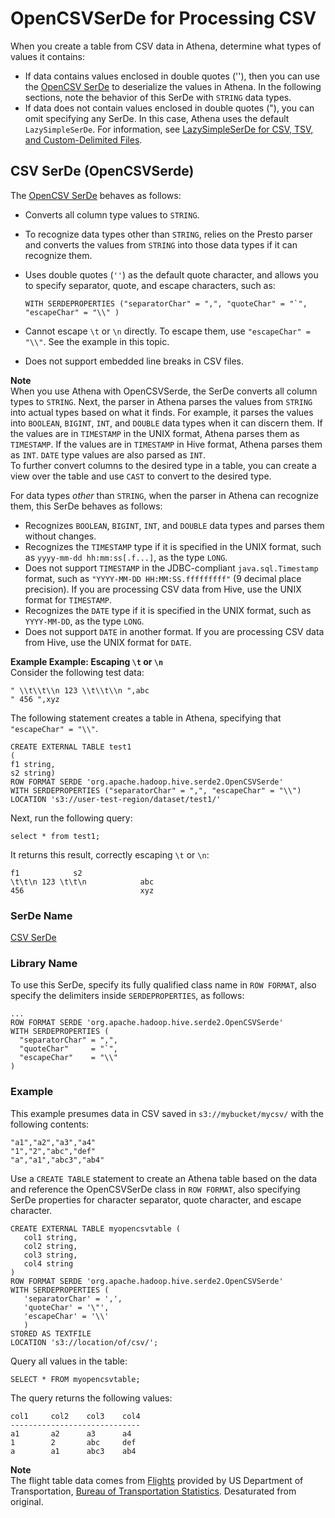 # OpenCSVSerDe for Processing CSV<a name="csv"></a>

When you create a table from CSV data in Athena, determine what types of values it contains:
+ If data contains values enclosed in double quotes \(''\), then you can use the [OpenCSV SerDe](https://cwiki.apache.org/confluence/display/Hive/CSV+Serde) to deserialize the values in Athena\. In the following sections, note the behavior of this SerDe with `STRING` data types\.
+ If data does not contain values enclosed in double quotes \("\), you can omit specifying any SerDe\. In this case, Athena uses the default `LazySimpleSerDe`\. For information, see [LazySimpleSerDe for CSV, TSV, and Custom\-Delimited Files](lazy-simple-serde.md)\.

## CSV SerDe \(OpenCSVSerde\)<a name="csv-serde-opencsvserde"></a>

The [OpenCSV SerDe](https://cwiki.apache.org/confluence/display/Hive/CSV+Serde) behaves as follows:
+ Converts all column type values to `STRING`\.
+ To recognize data types other than `STRING`, relies on the Presto parser and converts the values from `STRING` into those data types if it can recognize them\.
+ Uses double quotes \(`''`\) as the default quote character, and allows you to specify separator, quote, and escape characters, such as: 

  ```
  WITH SERDEPROPERTIES ("separatorChar" = ",", "quoteChar" = "`", "escapeChar" = "\\" )
  ```
+ Cannot escape `\t` or `\n` directly\. To escape them, use `"escapeChar" = "\\"`\. See the example in this topic\.
+ Does not support embedded line breaks in CSV files\.

**Note**  
When you use Athena with OpenCSVSerde, the SerDe converts all column types to `STRING`\. Next, the parser in Athena parses the values from `STRING` into actual types based on what it finds\. For example, it parses the values into `BOOLEAN`, `BIGINT`, `INT`, and `DOUBLE` data types when it can discern them\. If the values are in `TIMESTAMP` in the UNIX format, Athena parses them as `TIMESTAMP`\. If the values are in `TIMESTAMP` in Hive format, Athena parses them as `INT`\. `DATE` type values are also parsed as `INT`\.   
 To further convert columns to the desired type in a table, you can create a view over the table and use `CAST` to convert to the desired type\.

For data types *other* than `STRING`, when the parser in Athena can recognize them, this SerDe behaves as follows:
+ Recognizes `BOOLEAN`, `BIGINT`, `INT`, and `DOUBLE` data types and parses them without changes\.
+ Recognizes the `TIMESTAMP` type if it is specified in the UNIX format, such as `yyyy-mm-dd hh:mm:ss[.f...]`, as the type `LONG`\.
+ Does not support `TIMESTAMP` in the JDBC\-compliant `java.sql.Timestamp` format, such as `"YYYY-MM-DD HH:MM:SS.fffffffff"` \(9 decimal place precision\)\. If you are processing CSV data from Hive, use the UNIX format for `TIMESTAMP`\.
+ Recognizes the `DATE` type if it is specified in the UNIX format, such as `YYYY-MM-DD`, as the type `LONG`\.
+ Does not support `DATE` in another format\. If you are processing CSV data from Hive, use the UNIX format for `DATE`\.

**Example Example: Escaping `\t` or `\n`**  
Consider the following test data:  

```
" \\t\\t\\n 123 \\t\\t\\n ",abc
" 456 ",xyz
```
The following statement creates a table in Athena, specifying that `"escapeChar" = "\\"`\.   

```
CREATE EXTERNAL TABLE test1 
(
f1 string,
s2 string) 
ROW FORMAT SERDE 'org.apache.hadoop.hive.serde2.OpenCSVSerde' 
WITH SERDEPROPERTIES ("separatorChar" = ",", "escapeChar" = "\\") 
LOCATION 's3://user-test-region/dataset/test1/'
```
Next, run the following query:   

```
select * from test1;
```
It returns this result, correctly escaping `\t` or `\n`:  

```
f1            s2
\t\t\n 123 \t\t\n            abc
456                          xyz
```

### SerDe Name<a name="serde-name"></a>

 [CSV SerDe](https://cwiki.apache.org/confluence/display/Hive/CSV+Serde) 

### Library Name<a name="library-name"></a>

To use this SerDe, specify its fully qualified class name in `ROW FORMAT`, also specify the delimiters inside `SERDEPROPERTIES`, as follows:

```
...
ROW FORMAT SERDE 'org.apache.hadoop.hive.serde2.OpenCSVSerde'
WITH SERDEPROPERTIES (
  "separatorChar" = ",",
  "quoteChar"     = "`",
  "escapeChar"    = "\\"
)
```

### Example<a name="example"></a>

This example presumes data in CSV saved in `s3://mybucket/mycsv/` with the following contents:

```
"a1","a2","a3","a4"
"1","2","abc","def"
"a","a1","abc3","ab4"
```

Use a `CREATE TABLE` statement to create an Athena table based on the data and reference the OpenCSVSerDe class in `ROW FORMAT`, also specifying SerDe properties for character separator, quote character, and escape character\.

```
CREATE EXTERNAL TABLE myopencsvtable (
   col1 string,
   col2 string,
   col3 string,
   col4 string
)
ROW FORMAT SERDE 'org.apache.hadoop.hive.serde2.OpenCSVSerde'
WITH SERDEPROPERTIES (
   'separatorChar' = ',',
   'quoteChar' = '\"',
   'escapeChar' = '\\'
   )
STORED AS TEXTFILE
LOCATION 's3://location/of/csv/';
```

Query all values in the table:

```
SELECT * FROM myopencsvtable;
```

The query returns the following values:

```
col1     col2    col3    col4
-----------------------------
a1       a2      a3      a4
1        2       abc     def
a        a1      abc3    ab4
```

**Note**  
The flight table data comes from [Flights](http://www.transtats.bts.gov/DL_SelectFields.asp?Table_ID=236&amp;DB_Short_Name=On-Time) provided by US Department of Transportation, [Bureau of Transportation Statistics](http://www.transtats.bts.gov/)\. Desaturated from original\.